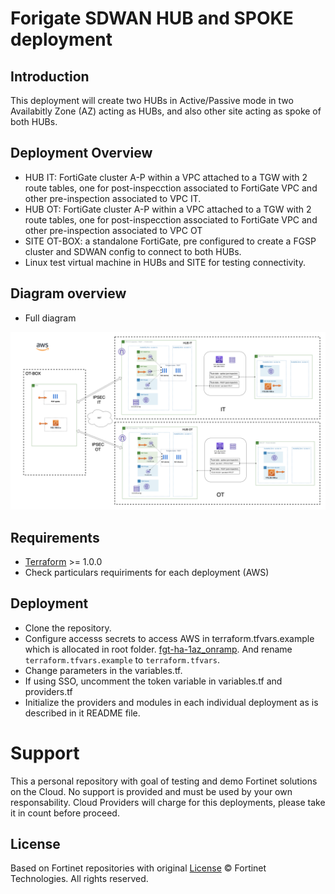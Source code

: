 # Forigate SDWAN HUB and SPOKE deployment
## Introduction

This deployment will create two HUBs in Active/Passive mode in two Availabitly Zone (AZ) acting as HUBs, and also other site acting as spoke of both HUBs.

## Deployment Overview

- HUB IT: FortiGate cluster A-P within a VPC attached to a TGW with 2 route tables, one for post-inspecction associated to FortiGate VPC and other pre-inspection associated to VPC IT.
- HUB OT: FortiGate cluster A-P within a VPC attached to a TGW with 2 route tables, one for post-inspecction associated to FortiGate VPC and other pre-inspection associated to VPC OT
- SITE OT-BOX: a standalone FortiGate, pre configured to create a FGSP cluster and SDWAN config to connect to both HUBs.
- Linux test virtual machine in HUBs and SITE for testing connectivity.

## Diagram overview

- Full diagram

![FortiGate reference architecture overview](images/image1.png)

## Requirements
* [Terraform](https://learn.hashicorp.com/terraform/getting-started/install.html) >= 1.0.0
* Check particulars requiriments for each deployment (AWS) 

## Deployment
* Clone the repository.
* Configure accesss secrets to access AWS in terraform.tfvars.example which is allocated in root folder. [fgt-ha-1az_onramp](https://github.com/jmvigueras/modules/tree/main/aws/examples/fgt-ha-1az_onramp).  And rename `terraform.tfvars.example` to `terraform.tfvars`.
* Change parameters in the variables.tf.
* If using SSO, uncomment the token variable in variables.tf and providers.tf
* Initialize the providers and modules in each individual deployment as is described in it README file.

# Support
This a personal repository with goal of testing and demo Fortinet solutions on the Cloud. No support is provided and must be used by your own responsability. Cloud Providers will charge for this deployments, please take it in count before proceed.

## License
Based on Fortinet repositories with original [License](https://github.com/fortinet/fortigate-terraform-deploy/blob/master/LICENSE) © Fortinet Technologies. All rights reserved.

